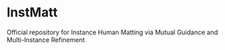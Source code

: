# InstMatt
Official repository for Instance Human Matting via Mutual Guidance and Multi-Instance Refinement
